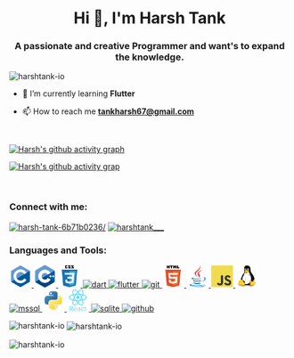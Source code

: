 <h1 align="center">Hi 👋, I'm Harsh Tank</h1>
<h3 align="center">A passionate and creative Programmer and want's to expand the knowledge.</h3>

<p align="left"> <img src="https://komarev.com/ghpvc/?username=harshtank-io&label=Profile%20views&color=0e75b6&style=flat" alt="harshtank-io" /> </p>

- 🌱 I’m currently learning **Flutter**

- 📫 How to reach me **tankharsh67@gmail.com**

<br>

[![Harsh's github activity graph](https://github-readme-activity-graph.cyclic.app/graph?username=Harshtank-io&custom_title=My%20activity%20graph&hide_border=true&theme=github-compact)](https://github.com/ashutosh00710/github-readme-activity-graph)

[![Harsh's github activity grap](https://github-readme-activity-graph.vercel.app/graph?username=Harshtank-io)](https://github.com/ashutosh00710/github-readme-activity-graph)

<br>

<h3 align="left">Connect with me:</h3>
<p align="left">
<a href="https://linkedin.com/in/harsh-tank-6b71b0236/" target="blank"><img align="center" src="https://raw.githubusercontent.com/rahuldkjain/github-profile-readme-generator/master/src/images/icons/Social/linked-in-alt.svg" alt="harsh-tank-6b71b0236/" height="30" width="40" /></a>
<a href="https://instagram.com/harshtank___" target="blank"><img align="center" src="https://raw.githubusercontent.com/rahuldkjain/github-profile-readme-generator/master/src/images/icons/Social/instagram.svg" alt="harshtank___" height="30" width="40" /></a>
</p>

<h3 align="left">Languages and Tools:</h3>
<p align="left"> <a href="https://www.cprogramming.com/" target="_blank" rel="noreferrer"> <img src="https://raw.githubusercontent.com/devicons/devicon/master/icons/c/c-original.svg" alt="c" width="40" height="40"/> </a> <a href="https://www.w3schools.com/cpp/" target="_blank" rel="noreferrer"> <img src="https://raw.githubusercontent.com/devicons/devicon/master/icons/cplusplus/cplusplus-original.svg" alt="cplusplus" width="40" height="40"/> </a> <a href="https://www.w3schools.com/css/" target="_blank" rel="noreferrer"> <img src="https://raw.githubusercontent.com/devicons/devicon/master/icons/css3/css3-original-wordmark.svg" alt="css3" width="40" height="40"/> </a> <a href="https://dart.dev" target="_blank" rel="noreferrer"> <img src="https://www.vectorlogo.zone/logos/dartlang/dartlang-icon.svg" alt="dart" width="40" height="40"/> </a> <a href="https://flutter.dev" target="_blank" rel="noreferrer"> <img src="https://www.vectorlogo.zone/logos/flutterio/flutterio-icon.svg" alt="flutter" width="40" height="40"/> </a> <a href="https://git-scm.com/" target="_blank" rel="noreferrer"> <img src="https://www.vectorlogo.zone/logos/git-scm/git-scm-icon.svg" alt="git" width="40" height="40"/> </a> <a href="https://www.w3.org/html/" target="_blank" rel="noreferrer"> <img src="https://raw.githubusercontent.com/devicons/devicon/master/icons/html5/html5-original-wordmark.svg" alt="html5" width="40" height="40"/> </a> <a href="https://www.java.com" target="_blank" rel="noreferrer"> <img src="https://raw.githubusercontent.com/devicons/devicon/master/icons/java/java-original.svg" alt="java" width="40" height="40"/> </a> <a href="https://developer.mozilla.org/en-US/docs/Web/JavaScript" target="_blank" rel="noreferrer"> <img src="https://raw.githubusercontent.com/devicons/devicon/master/icons/javascript/javascript-original.svg" alt="javascript" width="40" height="40"/> </a> <a href="https://www.linux.org/" target="_blank" rel="noreferrer"> <img src="https://raw.githubusercontent.com/devicons/devicon/master/icons/linux/linux-original.svg" alt="linux" width="40" height="40"/> </a> <a href="https://www.microsoft.com/en-us/sql-server" target="_blank" rel="noreferrer"> <img src="https://www.svgrepo.com/show/303229/microsoft-sql-server-logo.svg" alt="mssql" width="40" height="40"/> </a> <a href="https://www.python.org" target="_blank" rel="noreferrer"> <img src="https://raw.githubusercontent.com/devicons/devicon/master/icons/python/python-original.svg" alt="python" width="40" height="40"/> </a> <a href="https://reactjs.org/" target="_blank" rel="noreferrer"> <img src="https://raw.githubusercontent.com/devicons/devicon/master/icons/react/react-original-wordmark.svg" alt="react" width="40" height="40"/> </a> <a href="https://www.sqlite.org/" target="_blank" rel="noreferrer"> <img src="https://www.vectorlogo.zone/logos/sqlite/sqlite-icon.svg" alt="sqlite" width="40" height="40"/> </a> 
  <a href="https://github.com/" target="_blank">
<img src="https://www.vectorlogo.zone/logos/github/github-icon.svg" alt="github" width=35 title="github"/>
</a>
</p>

<p><img align="left" src="https://github-readme-stats.vercel.app/api/top-langs?username=harshtank-io&show_icons=true&locale=en&layout=compact" alt="harshtank-io" /></p>

<p>&nbsp;<img align="center" src="https://github-readme-stats.vercel.app/api?username=harshtank-io&show_icons=true&locale=en" alt="harshtank-io" /></p>

<p><img align="center" src="https://github-readme-streak-stats.herokuapp.com/?user=harshtank-io&show_icons=true&theme=dark" alt="harshtank-io"/></p>
